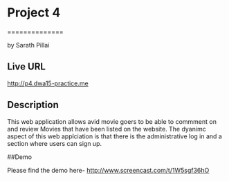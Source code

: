 # Project 4
==============

by Sarath Pillai


## Live URL

http://p4.dwa15-practice.me

## Description

This web application allows avid movie goers to be able to commment on and review Movies that have been listed on the website. The dyanimc aspect of this web applciation is that there is the administrative log in and a section where users can sign up. 



##Demo

Please find the demo here- http://www.screencast.com/t/1W5sgf36hO